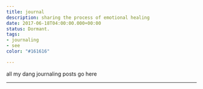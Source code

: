 ```yaml
---
title: journal
description: sharing the process of emotional healing
date: 2017-06-18T04:00:00.000+00:00
status: Dormant.
tags:
- journaling
- see
color: "#161616"

---
```


all my dang journaling posts go here



---
